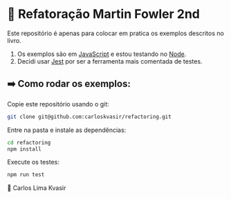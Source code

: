 # :book: Refatoração Martin Fowler 2nd

Este repositório é apenas para colocar em pratica os exemplos descritos no livro.

 1. Os exemplos são em [JavaScript][js] e estou testando no [Node][node].
 2. Decidi usar [Jest][jest] por ser a ferramenta mais comentada de testes.

## :arrow_right: Como rodar os exemplos:
  Copie este repositório usando o git:
  ```sh
  git clone git@github.com:carloskvasir/refactoring.git
  ```
  Entre na pasta e instale as dependências:
  ```sh
  cd refactoring
  npm install
  ```
  Execute os testes:
  ```sh
  npm run test
  ```

:purple_heart: Carlos Lima Kvasir

[js]: https://developer.mozilla.org/pt-BR/docs/Aprender/JavaScript
[node]: nodejs.org
[jest]: https://jestjs.io
